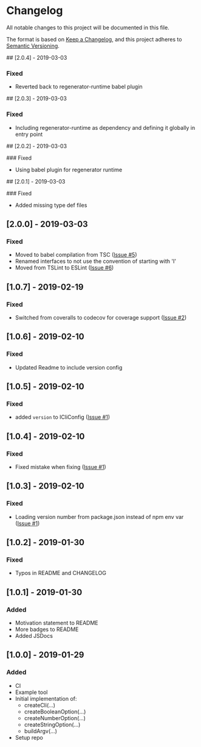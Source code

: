 # Changelog

All notable changes to this project will be documented in this file.

The format is based on [Keep a Changelog](https://keepachangelog.com/en/1.0.1/),
and this project adheres to [Semantic Versioning](https://semver.org/spec/v2.0.0.html).

## [2.0.4] - 2019-03-03

### Fixed

- Reverted back to regenerator-runtime babel plugin

## [2.0.3] - 2019-03-03

### Fixed

- Including regenerator-runtime as dependency and defining it globally in entry point

## [2.0.2] - 2019-03-03

### Fixed

- Using babel plugin for regenerator runtime

## [2.0.1] - 2019-03-03

### Fixed

- Added missing type def files

## [2.0.0] - 2019-03-03

### Fixed

- Moved to babel compilation from TSC ([Issue #5](https://github.com/enzsft/cli/issues/5))
- Renamed interfaces to not use the convention of starting with 'I'
- Moved from TSLint to ESLint ([Issue #6](https://github.com/enzsft/cli/issues/6))

## [1.0.7] - 2019-02-19

### Fixed

- Switched from coveralls to codecov for coverage support ([Issue #2](https://github.com/enzsft/cli/issues/2))

## [1.0.6] - 2019-02-10

### Fixed

- Updated Readme to include version config

## [1.0.5] - 2019-02-10

### Fixed

- added `version` to ICliConfig ([Issue #1](https://github.com/enzsft/cli/issues/1))

## [1.0.4] - 2019-02-10

### Fixed

- Fixed mistake when fixing ([Issue #1](https://github.com/enzsft/cli/issues/1))

## [1.0.3] - 2019-02-10

### Fixed

- Loading version number from package.json instead of npm env var ([Issue #1](https://github.com/enzsft/cli/issues/1))

## [1.0.2] - 2019-01-30

### Fixed

- Typos in README and CHANGELOG

## [1.0.1] - 2019-01-30

### Added

- Motivation statement to README
- More badges to README
- Added JSDocs

## [1.0.0] - 2019-01-29

### Added

- CI
- Example tool
- Initial implementation of:
  - createCli(...)
  - createBooleanOption(...)
  - createNumberOption(...)
  - createStringOption(...)
  - buildArgv(...)
- Setup repo
